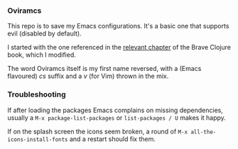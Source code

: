 ### Oviramcs

This repo is to save my Emacs configurations. It's a basic one that supports evil (disabled by default).

I started with the one referenced in the [relevant chapter](http://www.braveclojure.com/basic-emacs/) of the Brave Clojure book, which I modified.

The word Oviramcs itself is my first name reversed, with a (Emacs flavoured) *cs* suffix and a *v* (for Vim) thrown in the mix.

### Troubleshooting

If after loading the packages Emacs complains on missing dependencies, usually a `M-x package-list-packages` or `list-packages / U` makes it happy.

If on the splash screen the icons seem broken, a round of `M-x all-the-icons-install-fonts` and a restart should fix them.